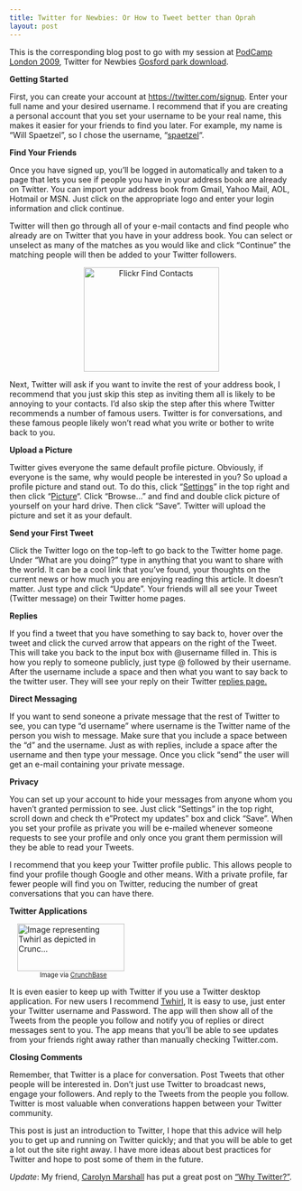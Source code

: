 ```yaml
---
title: Twitter for Newbies: Or How to Tweet better than Oprah
layout: post
---
```


<p>This is the corresponding blog post to go with my session at <a href="http://podcamplondon.com">PodCamp London 2009</a>, Twitter for Newbies <a class="gynEKE" href="http://movietraff.com/download-dvd-hd-movie-gosford-park.html">Gosford park download</a>.</p> 
 
<p><strong>Getting Started</strong></p> 
 
<p>First, you can create your account at <a title="https://twitter.com/signup" href="https://twitter.com/signup">https://twitter.com/signup</a>. Enter your full name and your desired username. I recommend that if you are creating a personal account that you set your username to be your real name, this makes it easier for your friends to find you later. For example, my name is &#8220;Will Spaetzel&#8221;, so I chose the username, &#8220;<a title="Spaetzel" href="https://twitter.com/spaetzel">spaetzel</a>&#8220;.</p> 
 
<p><strong>Find Your Friends</strong></p> 
 
<p>Once you have signed up, you&#8217;ll be logged in automatically and taken to a page that lets you see if people you have in your address book are already on Twitter. You can import your address book from Gmail, Yahoo Mail, AOL, Hotmail or MSN. Just click on the appropriate logo and enter your login information and click continue.</p> 
 
<p>Twitter will then go through all of your e-mail contacts and find people who already are on Twitter that you have in your address book. You can select or unselect as many of the matches as you would like and click &#8220;Continue&#8221; the matching people will then be added to your Twitter followers.</p> 
 
<p style="text-align: center;"><a title="Flickr Find Contacts by William Spaetzel, on Flickr" href="http://www.flickr.com/photos/redune/3482153470/"><img class="aligncenter" src="http://farm4.static.flickr.com/3658/3482153470_2cc8f0db8a_m.jpg" alt="Flickr Find Contacts" width="240" height="185"></a></p> 
 
<p style="text-align: left;">Next, Twitter will ask if you want to invite the rest of your address book, I recommend that you just skip this step as inviting them all is likely to be annoying to your contacts. I&#8217;d also skip the step after this where Twitter recommends a number of famous users. Twitter is for conversations, and these famous people likely won&#8217;t read what you write or bother to write back to you.</p> 
 
<p style="text-align: left;"><strong>Upload a Picture</strong></p> 
 
<p style="text-align: left;">Twitter gives everyone the same default profile picture. Obviously, if everyone is the same, why would people be interested in you? So upload a profile picture and stand out. To do this, click &#8220;<a href="http://twitter.com/account/settings">Settings</a>&#8221; in the top right and then click &#8220;<a href="http://twitter.com/account/picture">Picture</a>&#8220;. Click &#8220;Browse&#8230;&#8221; and find and double click picture of yourself on your hard drive. Then click &#8220;Save&#8221;. Twitter will upload the picture and set it as your default.</p> 
 
<p style="text-align: left;"><strong>Send your First Tweet</strong></p> 
 
<p style="text-align: left;">Click the Twitter logo on the top-left to go back to the Twitter home page. Under &#8220;What are you doing?&#8221; type in anything that you want to share with the world. It can be a cool link that you&#8217;ve found, your thoughts on the current news or how much you are enjoying reading this article. It doesn&#8217;t matter. Just type and click &#8220;Update&#8221;. Your friends will all see your Tweet (Twitter message) on their Twitter home pages.</p> 
 
<p style="text-align: left;"><strong>Replies</strong></p> 
 
<p style="text-align: left;">If you find a tweet that you have something to say back to, hover over the tweet and click the curved arrow that appears on the right of the Tweet. This will take you back to the input box with @username filled in. This is how you reply to someone publicly, just type @ followed by their username. After the username include a space and then what you want to say back to the twitter user. They will see your reply on their Twitter <a href="http://twitter.com/replies">replies page.</a></p> 
 
<p style="text-align: left;"><strong>Direct Messaging</strong></p> 
 
<p style="text-align: left;">If you want to send soneone a private message that the rest of Twitter to see, you can type &#8220;d username&#8221; where username is the Twitter name of the person you wish to message. Make sure that you include a space between the &#8220;d&#8221; and the username. Just as with replies, include a space after the username and then type your message. Once you click &#8220;send&#8221; the user will get an e-mail containing your private message.</p> 
 
<p style="text-align: left;"><strong>Privacy</strong></p> 
 
<p style="text-align: left;">You can set up your account to hide your messages from anyone whom you haven&#8217;t granted permission to see. Just click &#8220;Settings&#8221; in the top right, scroll down and check th e&#8221;Protect my updates&#8221; box and click &#8220;Save&#8221;. When you set your profile as private you will be e-mailed whenever someone requests to see your profile and only once you grant them permission will they be able to read your Tweets.</p> 
 
<p style="text-align: left;">I recommend that you keep your Twitter profile public. This allows people to find your profile though Google and other means. With a private profile, far fewer people will find you on Twitter, reducing the number of great conversations that you can have there.</p> 
 
<p style="text-align: left;"><strong>Twitter Applications</strong></p> 
 
<div class="zemanta-img" style="margin: 1em; display: block;"> 
<div><dl class="wp-caption alignright" style="width: 200px;"> <dt class="wp-caption-dt"><a href="http://www.crunchbase.com/company/twhirl"><img title="Image representing Twhirl as depicted in Crunc..." src="http://www.crunchbase.com/assets/images/resized/0001/5695/15695v1-max-450x450.png" alt="Image representing Twhirl as depicted in Crunc..." width="190" height="84"></a></dt> <dd class="wp-caption-dd zemanta-img-attribution" style="font-size: 0.8em;">Image via <a href="http://www.crunchbase.com">CrunchBase</a></dd> </dl></div> 
</div> 
 
<p>It is even easier to keep up with Twitter if you use a Twitter desktop application. For new users I recommend <a href="http://www.twhirl.org/">Twhirl</a>, It is easy to use, just enter your Twitter username and Password. The app will then show all of the Tweets from the people you follow and notify you of replies or direct messages sent to you. The app means that you&#8217;ll be able to see updates from your friends right away rather than manually checking Twitter.com.</p> 
 
<p><strong>Closing Comments</strong></p> 
 
<p>Remember, that Twitter is a place for conversation. Post Tweets that other people will be interested in. Don&#8217;t just use Twitter to broadcast news, engage your followers. And reply to the Tweets from the people you follow. Twitter is most valuable when converations happen between your Twitter community.</p> 
 
<p>This post is just an introduction to Twitter, I hope that this advice will help you to get up and running on Twitter quickly; and that you will be able to get a lot out the site right away. I have more ideas about best practices for Twitter and hope to post some of them in the future.</p> 
 
<p><em>Update</em>: My friend, <a href="http://karolijn.ca">Carolyn Marshall</a> has put a great post on <a href="http://karolijn.ca/why-twitter/">&#8220;Why Twitter?&#8221;</a>.</p> 
